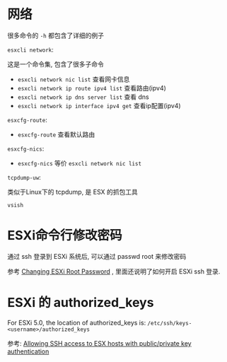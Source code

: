 <!-- title : ESXi -->

# 网络 #

很多命令的 `-h` 都包含了详细的例子

`esxcli network`:

这是一个命令集, 包含了很多子命令

* `esxcli network nic list` 查看网卡信息
* `esxcli network ip route ipv4 list` 查看路由(ipv4)
* `esxcli network ip dns server list` 查看 dns
* `esxcli network ip interface ipv4 get` 查看ip配置(ipv4)

`esxcfg-route`:

* `esxcfg-route` 查看默认路由

`esxcfg-nics`:

* `esxcfg-nics` 等价 `esxcli network nic list`

`tcpdump-uw`:

类似于Linux下的 tcpdump, 是 ESX 的抓包工具

`vsish`

# ESXi命令行修改密码 #

通过 ssh 登录到 ESXi 系统后, 可以通过 passwd root 来修改密码

参考 [Changing ESXi Root Password](http://vmwaresupportguy.com/2011/12/changing-esxi-root-password/) , 里面还说明了如何开启 ESXi ssh 登录.

# ESXi 的 authorized\_keys #

For ESXi 5.0, the location of authorized\_keys is: `/etc/ssh/keys-<username>/authorized_keys`

参考: [Allowing SSH access to ESX hosts with public/private key authentication](http://kb.vmware.com/selfservice/microsites/search.do?language=en_US&cmd=displayKC&externalId=1002866)


